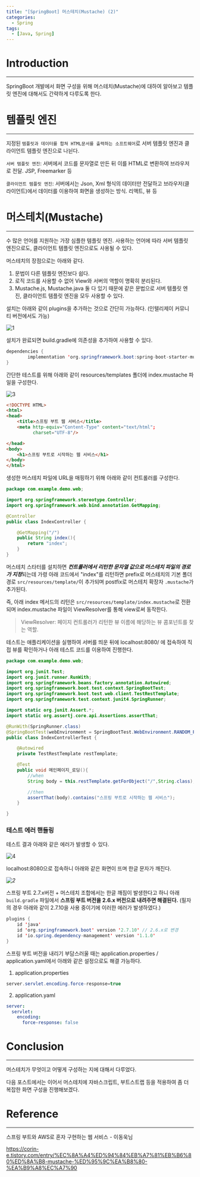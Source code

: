 ```yaml
---
title: "[SpringBoot] 머스테치(Mustache) (2)"
categories:
  - Spring
tags:
  - [Java, Spring]
---
```




# Introduction

---

SpringBoot 개발에서 화면 구성을 위해 머스테치(Mustache)에 대하여 알아보고 템플릿 엔진에 대해서도 간략하게 다루도록 한다.



# 템플릿 엔진

---

지정된 ```템플릿과 데이터를 합쳐 HTML문서를 출력하는 소프트웨어```로 서버 템플릿 엔진과 클라이언트 템플릿 엔진으로 나뉜다.

`서버 템플릿 엔진`: 서버에서 코드를 문자열로 만든 뒤 이를 HTML로 변환하여 브라우저로 전달. JSP, Freemarker 등

`클라이언트 템플릿 엔진`: 서버에서는 Json, Xml 형식의 데이터만 전달하고 브라우저(클라이언트)에서 데이터를 이용하여 화면을 생성하는 방식. 리액트, 뷰 등



# 머스테치(Mustache)

---

수 많은 언어를 지원하는 가장 심플한 템플릿 엔진. 사용하는 언어에 따라 서버 템플릿 엔진으로도, 클라이언트 템플릿 엔진으로도 사용될 수 있다.

머스테치의 장점으로는 아래와 같다.

1. 문법이 다른 템플릿 엔진보다 쉽다.
2. 로직 코드를 사용할 수 없어 View와 서버의 역할이 명확히 분리된다.
3. Mustache.js, Mustache.java 둘 다 있기 때문에 같은 문법으로 서버 템플릿 엔진, 클라이언트 템플릿 엔진을 모두 사용할 수 있다.

설치는 아래와 같이 plugins을 추가하는 것으로 간단히 가능하다. (인텔리제이 커뮤니티 버전에서도 가능)

![1](../../assets/images/04-14-mustache/1.png)

설치가 완료되면 build.gradle에 의존성을 추가하여 사용할 수 있다.

```java
dependencies {
		implementation 'org.springframework.boot:spring-boot-starter-mustache'
}
```



간단한 테스트를 위해 아래와 같이 resources/templates 폴더에 index.mustache 파일을 구성한다.

![3](../../assets/images/04-14-mustache/3.png)

```html
<!DOCTYPE HTML>
<html>
<head>
    <title>스프링 부트 웹 서비스</title>
    <meta http-equiv="Content-Type" content="text/html";
          charset="UTF-8"/>

</head>
<body>
    <h1>스프링 부트로 시작하는 웹 서비스</h1>
</body>
</html>
```



생성한 머스테치 파일에 URL을 매핑하기 위해 아래와 같이 컨트롤러를 구성한다.

```java
package com.example.demo.web;

import org.springframework.stereotype.Controller;
import org.springframework.web.bind.annotation.GetMapping;

@Controller
public class IndexController {

    @GetMapping("/")
    public String index(){
        return "index";
    }
}

```

머스테치 스타터를 설치하면 ***컨트롤러에서 리턴한 문자열 값으로 머스테치 파일의 경로가 지정***되는데 가령 아래 코드에서 "index"를 리턴하면 prefix로 머스테치의 기본 폴더 경로 `src/resources/template/`이 추가되며 postfix로 머스테치 확장자 `.mustache`가 추가된다. 

즉, 아래 index 메서드의 리턴은 `src/resources/template/index.mustache`로 전환되며 index.mustache 파일이 ViewResolver를 통해 view로써 동작한다.

> ViewResolver: 페이지 컨트롤러가 리턴한 뷰 이름에 해당하는 뷰 콤포넌트를 찾는 역할.



 테스트는 애플리케이션을 실행하여 서버를 띄운 뒤에 localhost:8080/ 에 접속하여 직접 뷰를 확인하거나 아래 테스트 코드를 이용하여 진행한다.

```java
package com.example.demo.web;

import org.junit.Test;
import org.junit.runner.RunWith;
import org.springframework.beans.factory.annotation.Autowired;
import org.springframework.boot.test.context.SpringBootTest;
import org.springframework.boot.test.web.client.TestRestTemplate;
import org.springframework.test.context.junit4.SpringRunner;

import static org.junit.Assert.*;
import static org.assertj.core.api.Assertions.assertThat;

@RunWith(SpringRunner.class)
@SpringBootTest(webEnvironment = SpringBootTest.WebEnvironment.RANDOM_PORT)
public class IndexControllerTest {

    @Autowired
    private TestRestTemplate restTemplate;

    @Test
    public void 메인페이지_로딩(){
        //when
        String body = this.restTemplate.getForObject("/",String.class);;

        //then
        assertThat(body).contains("스프링 부트로 시작하는 웹 서비스");
    }

}
```



### 테스트 에러 핸들링

테스트 결과 아래와 같은 에러가 발생할 수 있다.

![4](../../assets/images/04-14-mustache/4.png)

localhost:8080으로 접속하니 아래와 같은 화면이 뜨며 한글 문자가 깨진다.

*![2](../../assets/images/04-14-mustache/2.png)*



스프링 부트 2.7.x버전 + 머스테치 조합에서는 한글 깨짐이 발생한다고 하니 아래 `build.gradle` 파일에서 **스프링 부트 버전을 2.6.x 버전으로 내려주면 해결된다.** (필자의 경우 아래와 같이 2.7.10을 사용 중이기에 이러한 에러가 발생하였다.)

```java
plugins {
    id 'java'
    id 'org.springframework.boot' version '2.7.10' // 2.6.x로 변경
    id 'io.spring.dependency-management' version '1.1.0'
}
```



스프링 부트 버전을 내리기 부담스러울 때는 application.properties / application.yaml에서 아래와 같은 설정으로도 해결 가능하다.

1. application.properties

```java
server.servlet.encoding.force-response=true
```

2. application.yaml

```yaml
server:
  servlet:
    encoding:
      force-response: false
```

# Conclusion

---

머스테치가 무엇이고 어떻게 구성하는 지에 대해서 다루었다.

다음 포스트에서는 이어서 머스테치에 자바스크립트, 부트스트랩 등을 적용하여 좀 더 복잡한 화면 구성을 진행해보겠다.

# Reference

---

스프링 부트와 AWS로 혼자 구현하는 웹 서비스 - 이동욱님

https://corin-e.tistory.com/entry/%EC%8A%A4%ED%94%84%EB%A7%81%EB%B6%80%ED%8A%B8-mustache-%ED%95%9C%EA%B8%80-%EA%B9%A8%EC%A7%90
